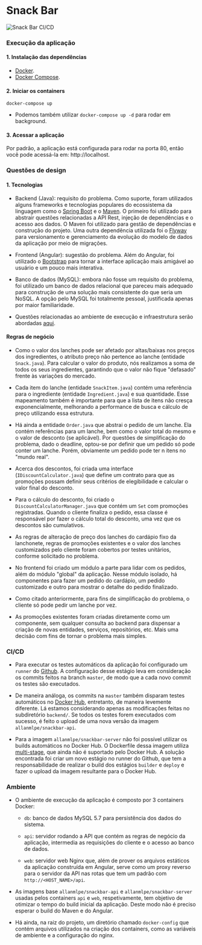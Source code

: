 # Snack Bar
![Snack Bar CI/CD](https://github.com/allan-mlpe/snack-bar/workflows/Snack%20Bar%20CI/CD/badge.svg)

### Execução da aplicação

#### 1. Instalação das dependências
    
- [Docker](https://docs.docker.com/get-docker/).
- [Docker Compose](https://docs.docker.com/compose/install/).

#### 2. Iniciar os containers

    docker-compose up

* Podemos também utilizar `docker-compose up -d` para rodar em background.

#### 3. Acessar a aplicação

Por padrão, a aplicação está configurada para rodar na porta 80, então você pode acessá-la em: http://localhost.

### Questões de design

#### 1. Tecnologias

- Backend (Java): requisito do problema. Como suporte, foram utilizados alguns frameworks e tecnologias populares do ecossistema da linguagem como o [Spring Boot](https://spring.io/projects/spring-boot) e o [Maven](). O primeiro foi utilizado para abstrair questões relacionadas a API Rest, injeção de dependências e o acesso aos dados. O Maven foi utilizado para gestão de dependências e construção do projeto. Uma outra dependência utilizada foi o [Flyway](https://flywaydb.org/) para versionamento e gerenciamento da evolução do modelo de dados da aplicação por meio de migrações.

- Frontend (Angular): sugestão do problema. Além do Angular, foi utilizado o [Bootstrap](https://ng-bootstrap.github.io/#/home) para tornar a interface aplicação mais amigável ao usuário e um pouco mais interativa.

- Banco de dados (MySQL): embora não fosse um requisito do problema, foi utilizado um banco de dados relacional que pareceu mais adequado para construção de uma solução mais consistente do que seria um NoSQL. A opção pelo MySQL foi totalmente pessoal, justificada apenas por maior familiaridade.

- Questões relacionadas ao ambiente de execução e infraestrutura serão abordadas [aqui](#ambiente).

#### Regras de negócio

- Como o valor dos lanches pode ser afetado por altas/baixas nos preços dos ingredientes, o atributo preço não pertence ao lanche (entidade  `Snack.java`). Para calcular o valor do produto, nós realizamos a soma de todos os seus ingredientes, garantindo que o valor não fique "defasado" frente às variações do mercado. 

- Cada item do lanche (entidade `SnackItem.java`) contém uma referência para o ingrediente (entidade `Ingredient.java`) e sua quantidade. Esse mapeamento também é importante para que a lista de itens não cresça exponencialmente, melhorando a performance de busca e cálculo de preço utilizando essa estrutura.

- Há ainda a entidade `Order.java` que abstrai o pedido de um lanche. Ela contém referências para um lanche, bem como o valor total do mesmo e o valor de desconto (se aplicável). Por questões de simplificação do problema, dado o deadline, optou-se por definir que um pedido só pode conter um lanche. Porém, obviamente um pedido pode ter n itens no "mundo real".

- Acerca dos descontos, foi criada uma interface (`IDiscountCalculator.java`) que define um contrato para que as promoções possam definir seus critérios de elegibilidade e calcular o valor final do desconto.

- Para o cálculo do desconto, foi criado o `DiscountCalculatorManager.java` que contém um `Set` com promoções registradas. Quando o cliente finaliza o pedido, essa classe é responsável por fazer o cálculo total do desconto, uma vez que os descontos são cumulativos.

- As regras de alteração de preço dos lanches do cardápio fixo da lanchonete, regras de promoções existentes e o valor dos lanches customizados pelo cliente foram cobertos por testes unitários, conforme solicitado no problema.

- No frontend foi criado um módulo a parte para lidar com os pedidos, além do módulo "global" da aplicação. Nesse módulo isolado, há componentes para fazer um pedido do cardápio, um pedido customizado e outro para mostrar o detalhe do pedido finalizado.

- Como citado anteriormente, para fins de simplificação do problema, o cliente só pode pedir um lanche por vez.

- As promoções existentes foram criadas diretamente como um componente, sem qualquer consulta ao backend para dispensar a criação de novas entidades, serviços, repositórios, etc. Mais uma decisão com fins de tornar o problema mais simples.

### CI/CD

- Para executar os testes automáticos da aplicação foi configurado um `runner` do [Github](https://github.com/actions/runner). A configuração desse estágio leva em consideração os commits feitos na branch `master`, de modo que a cada novo commit os testes são executados.

- De maneira análoga, os commits na `master` também disparam testes automáticos no [Docker Hub](https://hub.docker.com/), entretanto, de maneira levemente diferente. Lá estamos considerando apenas as modificações feitas no subdiretório `backend/`. Se todos os testes forem executados com sucesso, é feito o upload de uma nova versão da imagem `allanmlpe/snackbar-api`.

- Para a imagem `allanmlpe/snackbar-server` não foi possível utilizar os builds automáticos no Docker Hub. O Dockerfile dessa imagem utiliza [multi-stage](https://docs.docker.com/develop/develop-images/multistage-build/), que ainda não é suportado pelo Docker Hub. A solução encontrada foi criar um novo estágio no runner do Github, que tem a responsabilidade de realizar o build dos estágios `builder` e `deploy` e fazer o upload da imagem resultante para o Docker Hub. 

### Ambiente

- O ambiente de execução da aplicação é composto por 3 containers Docker:

    - `db`: banco de dados MySQL 5.7 para persistência dos dados do sistema.

    - `api`: servidor rodando a API que contém as regras de negócio da aplicação, intermedia as requisições do cliente e o acesso ao banco de dados.

    - `web`: servidor web Nginx que, além de prover os arquivos estáticos da aplicação construída em Angular, serve como um proxy reverso para o servidor da API nas rotas que tem um padrão com `http://<HOST_NAME>/api`.

- As imagens base `allanmlpe/snackbar-api` e `allanmlpe/snackbar-server` usadas pelos containers `api` e `web`, respetivamente, tem objetivo de otimizar o tempo do build inicial da aplicação. Deste modo não é preciso esperar o build do Maven e do Angular. 

- Há ainda, na raiz do projeto, um diretório chamado `docker-config` que contém arquivos utilizados na criação dos containers, como as variáveis de ambiente e a configuração do nginx.